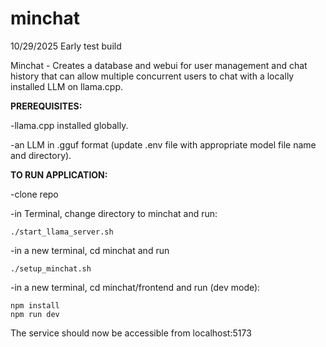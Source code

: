 # minchat

10/29/2025 Early test build

Minchat - Creates a database and webui for user management and chat history that can allow multiple concurrent users to chat with a locally installed LLM on llama.cpp.



**PREREQUISITES:**  

-llama.cpp installed globally.

-an LLM in .gguf format (update .env file with appropriate model file name and directory).



**TO RUN APPLICATION:**

-clone repo

-in Terminal, change directory to minchat and run:

    ./start_llama_server.sh

-in a new terminal, cd minchat and run 

    ./setup_minchat.sh   

-in a new terminal, cd minchat/frontend and run (dev mode):

    npm install
    npm run dev

The service should now be accessible from localhost:5173

